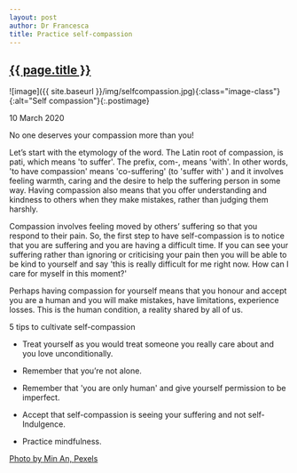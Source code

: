 ```yaml
---
layout: post
author: Dr Francesca
title: Practice self-compassion
---
```


 <h2 class="postheader"><a href="{{ site.baseurl }}{{ page.url }}">{{ page.title }}</a></h2>


![image]({{ site.baseurl }}/img/selfcompassion.jpg){:class="image-class"}{:alt="Self compassion"}{:.postimage}

<p class="blogdate">10 March 2020</p>

No one deserves your compassion more than you!

Let’s start with the etymology of the word. The Latin root of compassion, is pati, which means 'to suffer'. The prefix, com-, means 'with'. In other words, 'to have compassion' means 'co-suffering' (to 'suffer with' ) and it involves feeling warmth, caring and the desire to help the suffering person in some way. Having compassion also means that you offer understanding and kindness to others when they make mistakes, rather than judging them harshly.


Compassion involves feeling moved by others’ suffering so that you respond to their pain.  So, the first step to have self-compassion is to notice that you are suffering and you are having a difficult time. If you can see your suffering rather than ignoring or criticising your pain then you will be able to be kind to yourself and  say 'this is really difficult for me right now. How can I care for myself in this moment?'


Perhaps having compassion for yourself means that you honour and accept you are a human and you will make mistakes, have limitations, experience losses. This is the human condition, a reality shared by all of us.


5 tips to cultivate self-compassion

-    Treat yourself as you would treat someone you really care about and you love unconditionally.

-    Remember that you’re not alone.

-    Remember that 'you are only human' and give yourself permission to be imperfect.

-    Accept that self-compassion is seeing your suffering and not self-Indulgence.


-    Practice mindfulness.


<a href="https://www.pexels.com/photo/man-looking-at-mirror-1134184/">Photo by Min An, Pexels</a>


<br>
<div class="sharethis-inline-share-buttons"></div>
<br>
